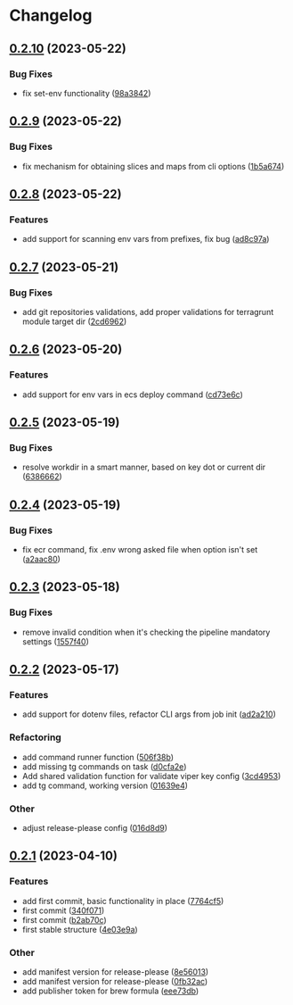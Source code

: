 # Changelog

## [0.2.10](https://github.com/Excoriate/Stiletto/compare/v0.2.9...v0.2.10) (2023-05-22)


### Bug Fixes

* fix set-env functionality ([98a3842](https://github.com/Excoriate/Stiletto/commit/98a3842a8dfcc8873ca08dfc540ecc0f4a8926c3))

## [0.2.9](https://github.com/Excoriate/Stiletto/compare/v0.2.8...v0.2.9) (2023-05-22)


### Bug Fixes

* fix mechanism for obtaining slices and maps from cli options ([1b5a674](https://github.com/Excoriate/Stiletto/commit/1b5a6741833f9161943a5f4be26e44081ef6f961))

## [0.2.8](https://github.com/Excoriate/Stiletto/compare/v0.2.7...v0.2.8) (2023-05-22)


### Features

* add support for scanning env vars from prefixes, fix bug ([ad8c97a](https://github.com/Excoriate/Stiletto/commit/ad8c97a8c2edb3cc08a3367241471cc5dd64c43f))

## [0.2.7](https://github.com/Excoriate/Stiletto/compare/v0.2.6...v0.2.7) (2023-05-21)


### Bug Fixes

* add git repositories validations, add proper validations for terragrunt module target dir ([2cd6962](https://github.com/Excoriate/Stiletto/commit/2cd69625a859fd9e02470c6257846e2e787a8671))

## [0.2.6](https://github.com/Excoriate/Stiletto/compare/v0.2.5...v0.2.6) (2023-05-20)


### Features

* add support for env vars in ecs deploy command ([cd73e6c](https://github.com/Excoriate/Stiletto/commit/cd73e6c031c497d31656c3d3d5952cd606c6fd09))

## [0.2.5](https://github.com/Excoriate/Stiletto/compare/v0.2.4...v0.2.5) (2023-05-19)


### Bug Fixes

* resolve workdir in a smart manner, based on key dot or current dir ([6386662](https://github.com/Excoriate/Stiletto/commit/6386662bb59ee42e42857568d10b4f31abbb798b))

## [0.2.4](https://github.com/Excoriate/Stiletto/compare/v0.2.3...v0.2.4) (2023-05-19)


### Bug Fixes

* fix ecr command, fix .env wrong asked file when option isn't set ([a2aac80](https://github.com/Excoriate/Stiletto/commit/a2aac8066dad4144ee8a59dd01119ac34bd22649))

## [0.2.3](https://github.com/Excoriate/Stiletto/compare/v0.2.2...v0.2.3) (2023-05-18)


### Bug Fixes

* remove invalid condition when it's checking the pipeline mandatory settings ([1557f40](https://github.com/Excoriate/Stiletto/commit/1557f405b96e0c6f81b8c4b8bb9fd03f6fc83e32))

## [0.2.2](https://github.com/Excoriate/Stiletto/compare/v0.2.1...v0.2.2) (2023-05-17)


### Features

* add support for dotenv files, refactor CLI args from job init ([ad2a210](https://github.com/Excoriate/Stiletto/commit/ad2a21022cf912b554627af9334fa9f2f7fe2c09))


### Refactoring

* add command runner function ([506f38b](https://github.com/Excoriate/Stiletto/commit/506f38ba74310376ffa059bef41914e111bd563f))
* add missing tg commands on task ([d0cfa2e](https://github.com/Excoriate/Stiletto/commit/d0cfa2ea5f00caaab4d5116628284a55eeb7524e))
* Add shared validation function for validate viper key config ([3cd4953](https://github.com/Excoriate/Stiletto/commit/3cd4953622592f550c44ec7d52afb4855ba316ec))
* add tg command, working version ([01639e4](https://github.com/Excoriate/Stiletto/commit/01639e4cb3867ce3204acad9a6c600c834c24221))


### Other

* adjust release-please config ([016d8d9](https://github.com/Excoriate/Stiletto/commit/016d8d9f1262be40ea4f5da087e4e91522d81c6e))

## [0.2.1](https://github.com/Excoriate/Stiletto/compare/v0.2.0...v0.2.1) (2023-04-10)


### Features

* add first commit, basic functionality in place ([7764cf5](https://github.com/Excoriate/Stiletto/commit/7764cf5075263b169989e759e256503c913375f1))
* first commit ([340f071](https://github.com/Excoriate/Stiletto/commit/340f071aef0d669e491f405f07f60c3ccd10fc1b))
* first commit ([b2ab70c](https://github.com/Excoriate/Stiletto/commit/b2ab70c21a0aabda7f22df7c2da28a41b8820a40))
* first stable structure ([4e03e9a](https://github.com/Excoriate/Stiletto/commit/4e03e9ad2be6b4c9ca7f70274e33593673002497))


### Other

* add manifest version for release-please ([8e56013](https://github.com/Excoriate/Stiletto/commit/8e5601312744642c64420e16038b7184798fe371))
* add manifest version for release-please ([0fb32ac](https://github.com/Excoriate/Stiletto/commit/0fb32ac988b0a13e07837298d2ab0804474978d4))
* add publisher token for brew formula ([eee73db](https://github.com/Excoriate/Stiletto/commit/eee73dbb44df9aacee8659ea551415588f006b99))
